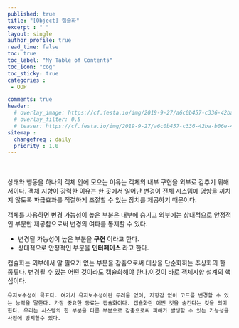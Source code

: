 ```yaml
---
published: true
title: "[Object] 캡슐화"
excerpt : " "
layout: single
author_profile: true
read_time: false
toc: true
toc_label: "My Table of Contents"
toc_icon: "cog"
toc_sticky: true
categories :
 - OOP

comments: true
header:
  # overlay_image: https://cf.festa.io/img/2019-9-27/a6c0b457-c336-42ba-b06e-462de90ada91.jpg
  # overlay_filter: 0.5
  # teaser: https://cf.festa.io/img/2019-9-27/a6c0b457-c336-42ba-b06e-462de90ada91.jpg
sitemap :
  changefreq : daily
  priority : 1.0
---
```

</br></br>
상태와 행동을 하나의 객체 안에 모으는 이유는 객체의 내부 구현을 외부로 감추기 위해서이다. 객체 지향이 강력한 이유는 한 곳에서 일어난 변경이 전체 시스템에 영향을 끼치지 않도록 파급효과를 적절하게 조절할 수 있는 장치를 제공하기 때문이다.

객체를 사용하면  변경 가능성이 높은 부분은 내부에 숨기고 외부에는 상대적으로 안정적인 부분만 제공함으로써 변경의 여파를 통제할 수 있다.

- 변경될 가능성이 높은 부분을 __구현__ 이라고 한다.
- 상대적으로 안정적인 부분을 __인터페이스__ 라고 한다.

캡슐화는 외부에서 알 필요가 없는 부분을 감춤으로써 대상을 단순화하는 추상화의 한 종류다. 변경될 수 있는 어떤 것이라도 캡슐화해야 한다.이것이 바로 객체지향 설계의 핵심이다.

~~~
유지보수성이 목표다. 여기서 유지보수성이란 두려움 없이, 저항감 없이 코드를 변경할 수 있는 능력을 말한다. 가장 중요한 동료는 캡슐화이다. 캡슐화란 어떤 것을 숨긴다는 것을 의미한다. 우리는 시스템의 한 부분을 다른 부분으로 감춤으로써 피해가 발생할 수 있는 가능성을 사전에 방지할수 있다.
~~~
